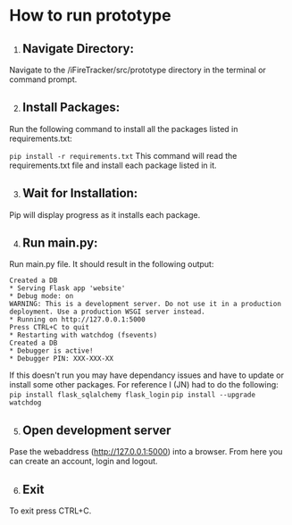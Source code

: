 # How to run prototype

1. ## Navigate Directory: 
Navigate to the /iFireTracker/src/prototype directory in the terminal or command prompt.

2. ## Install Packages: 
Run the following command to install all the packages listed in requirements.txt:

``` pip install -r requirements.txt ```
This command will read the requirements.txt file and install each package listed in it.

3. ## Wait for Installation: 
Pip will display progress as it installs each package.

4. ## Run main.py:
Run main.py file.
It should result in the following output:

    Created a DB
    * Serving Flask app 'website'
    * Debug mode: on
    WARNING: This is a development server. Do not use it in a production deployment. Use a production WSGI server instead.
    * Running on http://127.0.0.1:5000
    Press CTRL+C to quit
    * Restarting with watchdog (fsevents)
    Created a DB
    * Debugger is active!
    * Debugger PIN: XXX-XXX-XX 


If this doesn't run you may have dependancy issues and have to update or install some other packages. 
For reference I (JN) had to do the following:
``` pip install flask_sqlalchemy flask_login ```
``` pip install --upgrade watchdog ```

5. ## Open development server

Pase the webaddress (http://127.0.0.1:5000) into a browser. 
From here you can create an account, login and logout.

6. ## Exit

To exit press CTRL+C.